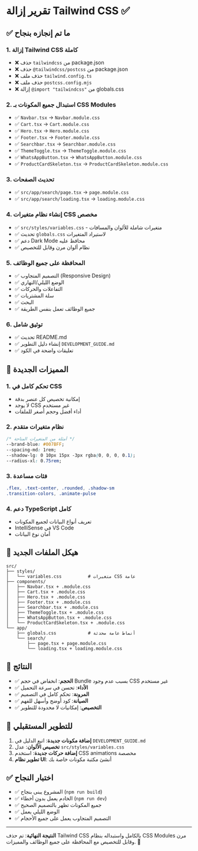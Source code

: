 # تقرير إزالة Tailwind CSS ✅

## ✅ ما تم إنجازه بنجاح

### 1. إزالة Tailwind CSS كاملة
- ❌ حذف `tailwindcss` من package.json
- ❌ حذف `@tailwindcss/postcss` من package.json  
- ❌ حذف ملف `tailwind.config.ts`
- ❌ حذف ملف `postcss.config.mjs`
- ❌ إزالة `@import "tailwindcss"` من globals.css

### 2. استبدال جميع المكونات بـ CSS Modules
- ✅ `Navbar.tsx` → `Navbar.module.css`
- ✅ `Cart.tsx` → `Cart.module.css`
- ✅ `Hero.tsx` → `Hero.module.css`
- ✅ `Footer.tsx` → `Footer.module.css`
- ✅ `Searchbar.tsx` → `Searchbar.module.css`
- ✅ `ThemeToggle.tsx` → `ThemeToggle.module.css`
- ✅ `WhatsAppButton.tsx` → `WhatsAppButton.module.css`
- ✅ `ProductCardSkeleton.tsx` → `ProductCardSkeleton.module.css`

### 3. تحديث الصفحات
- ✅ `src/app/search/page.tsx` → `page.module.css`
- ✅ `src/app/search/loading.tsx` → `loading.module.css`

### 4. إنشاء نظام متغيرات CSS مخصص
- ✅ `src/styles/variables.css` - متغيرات شاملة للألوان والمسافات
- ✅ تحديث `globals.css` لاستيراد المتغيرات
- ✅ دعم Dark Mode محافظ عليه
- ✅ نظام ألوان مرن وقابل للتخصيص

### 5. المحافظة على جميع الوظائف
- ✅ التصميم المتجاوب (Responsive Design)
- ✅ الوضع الليلي/النهاري
- ✅ التفاعلات والحركات
- ✅ سلة المشتريات
- ✅ البحث
- ✅ جميع الوظائف تعمل بنفس الطريقة

### 6. توثيق شامل
- ✅ تحديث README.md
- ✅ إنشاء دليل التطوير `DEVELOPMENT_GUIDE.md`
- ✅ تعليقات واضحة في الكود

## 🚀 المميزات الجديدة

### 1. تحكم كامل في CSS
- إمكانية تخصيص كل عنصر بدقة
- لا يوجد CSS غير مستخدم
- أداء أفضل وحجم أصغر للملفات

### 2. نظام متغيرات متقدم
```css
/* أمثلة من المتغيرات المتاحة */
--brand-blue: #007BFF;
--spacing-md: 1rem;
--shadow-lg: 0 10px 15px -3px rgba(0, 0, 0, 0.1);
--radius-xl: 0.75rem;
```

### 3. فئات مساعدة
```css
.flex, .text-center, .rounded, .shadow-sm
.transition-colors, .animate-pulse
```

### 4. دعم TypeScript كامل
- تعريف أنواع البيانات لجميع المكونات
- IntelliSense في VS Code
- أمان نوع البيانات

## 📁 هيكل الملفات الجديد

```
src/
├── styles/
│   └── variables.css          # متغيرات CSS عامة
├── components/
│   ├── Navbar.tsx + .module.css
│   ├── Cart.tsx + .module.css
│   ├── Hero.tsx + .module.css
│   ├── Footer.tsx + .module.css
│   ├── Searchbar.tsx + .module.css
│   ├── ThemeToggle.tsx + .module.css
│   ├── WhatsAppButton.tsx + .module.css
│   └── ProductCardSkeleton.tsx + .module.css
└── app/
    ├── globals.css            # أنماط عامة محدثة
    └── search/
        ├── page.tsx + page.module.css
        └── loading.tsx + loading.module.css
```

## 🎯 النتائج

- ✅ **الحجم**: انخفاض في حجم Bundle بسبب عدم وجود CSS غير مستخدم
- ✅ **الأداء**: تحسن في سرعة التحميل
- ✅ **المرونة**: تحكم كامل في التصميم
- ✅ **الصيانة**: كود أوضح وأسهل للفهم
- ✅ **التخصيص**: إمكانيات لا محدودة للتطوير

## 🔧 للتطوير المستقبلي

1. **إضافة مكونات جديدة**: اتبع الدليل في `DEVELOPMENT_GUIDE.md`
2. **تخصيص الألوان**: عدل `src/styles/variables.css`
3. **إضافة حركات جديدة**: استخدم CSS animations مخصصة
4. **تطوير نظام UI**: أنشئ مكتبة مكونات خاصة بك

## ✅ اختبار النجاح

- ✅ المشروع يبنى بنجاح (`npm run build`)
- ✅ الخادم يعمل بدون أخطاء (`npm run dev`)
- ✅ جميع المكونات تظهر بالتصميم الصحيح
- ✅ الوضع الليلي يعمل
- ✅ التصميم المتجاوب يعمل على جميع الأحجام

---

**النتيجة النهائية**: تم حذف Tailwind CSS بالكامل واستبداله بنظام CSS Modules مرن وقابل للتخصيص مع المحافظة على جميع الوظائف والمميزات. 🎉